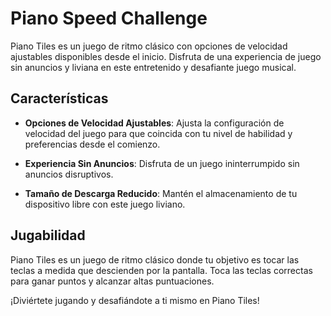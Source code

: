 # Piano Speed Challenge

Piano Tiles es un juego de ritmo clásico con opciones de velocidad ajustables disponibles desde el inicio. Disfruta de una experiencia de juego sin anuncios y liviana en este entretenido y desafiante juego musical.

## Características

- **Opciones de Velocidad Ajustables**: Ajusta la configuración de velocidad del juego para que coincida con tu nivel de habilidad y preferencias desde el comienzo.

- **Experiencia Sin Anuncios**: Disfruta de un juego ininterrumpido sin anuncios disruptivos.

- **Tamaño de Descarga Reducido**: Mantén el almacenamiento de tu dispositivo libre con este juego liviano.

## Jugabilidad

Piano Tiles es un juego de ritmo clásico donde tu objetivo es tocar las teclas a medida que descienden por la pantalla. Toca las teclas correctas para ganar puntos y alcanzar altas puntuaciones.

¡Diviértete jugando y desafiándote a ti mismo en Piano Tiles!
